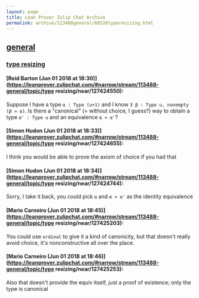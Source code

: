 ```yaml
---
layout: page
title: Lean Prover Zulip Chat Archive 
permalink: archive/113488general/68526typeresizing.html
---
```


## [general](index.html)
### [type resizing](68526typeresizing.html)

#### [Reid Barton (Jun 01 2018 at 18:30)](https://leanprover.zulipchat.com/#narrow/stream/113488-general/topic/type resizing/near/127424550):
Suppose I have a type `α : Type (u+1)` and I know `∃ β : Type u, nonempty (β ≃ α)`. Is there a "canonical" (= without choice, I guess?) way to obtain a type `α' : Type u` and an equivalence `α ≃ α'`?

#### [Simon Hudon (Jun 01 2018 at 18:33)](https://leanprover.zulipchat.com/#narrow/stream/113488-general/topic/type resizing/near/127424655):
I think you would be able to prove the axiom of choice if you had that

#### [Simon Hudon (Jun 01 2018 at 18:34)](https://leanprover.zulipchat.com/#narrow/stream/113488-general/topic/type resizing/near/127424744):
Sorry, I take it back, you could pick `α` and `α ≃ α'` as the identity equivalence

#### [Mario Carneiro (Jun 01 2018 at 18:45)](https://leanprover.zulipchat.com/#narrow/stream/113488-general/topic/type resizing/near/127425203):
You could use `ordinal` to give it a kind of canonicity, but that doesn't really avoid choice, it's nonconstructive all over the place.

#### [Mario Carneiro (Jun 01 2018 at 18:46)](https://leanprover.zulipchat.com/#narrow/stream/113488-general/topic/type resizing/near/127425253):
Also that doesn't provide the equiv itself, just a proof of existence; only the type is canonical

